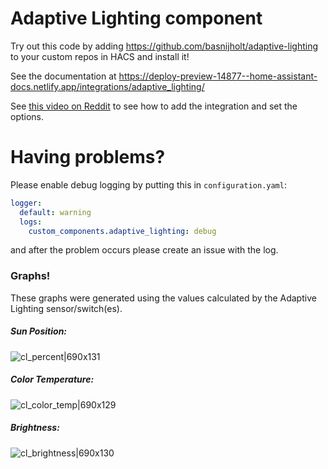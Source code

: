 # Adaptive Lighting component

Try out this code by adding https://github.com/basnijholt/adaptive-lighting to your custom repos in HACS and install it!

See the documentation at https://deploy-preview-14877--home-assistant-docs.netlify.app/integrations/adaptive_lighting/

See [this video on Reddit](https://www.reddit.com/r/homeassistant/comments/jabhso/ha_has_it_before_apple_has_even_finished_it_i/) to see how to add the integration and set the options.

# Having problems?
Please enable debug logging by putting this in `configuration.yaml`:
```yaml
logger:
  default: warning
  logs:
    custom_components.adaptive_lighting: debug
```
and after the problem occurs please create an issue with the log.


### Graphs!
These graphs were generated using the values calculated by the Adaptive Lighting sensor/switch(es).

##### Sun Position:
![cl_percent|690x131](https://community-home-assistant-assets.s3.dualstack.us-west-2.amazonaws.com/original/3X/6/5/657ff98beb65a94598edeb4bdfd939095db1a22c.PNG)

##### Color Temperature:
![cl_color_temp|690x129](https://community-home-assistant-assets.s3.dualstack.us-west-2.amazonaws.com/original/3X/5/9/59e84263cbecd8e428cb08777a0413672c48dfcd.PNG)

##### Brightness:
![cl_brightness|690x130](https://community-home-assistant-assets.s3.dualstack.us-west-2.amazonaws.com/original/3X/5/8/58ebd994b62a8b1abfb3497a5288d923ff4e2330.PNG)
